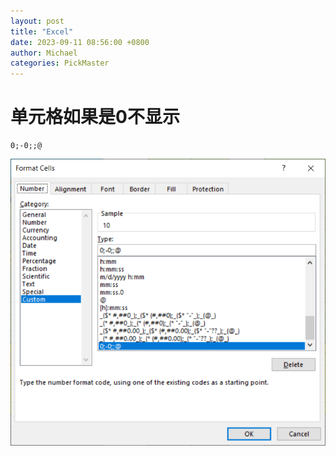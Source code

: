 ```yaml
---
layout: post
title: "Excel"
date: 2023-09-11 08:56:00 +0800
author: Michael
categories: PickMaster
---
```


# 单元格如果是0不显示
    0;-0;;@

![日志文件夹](/assets/office/customformatzero.png)  
    